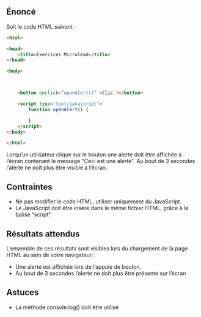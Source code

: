 ## Énoncé

Soit le code HTML suivant :

```html
<html>

<head>
    <title>Exercices Microlead</title>
</head>

<body>



    <button onclick=”openAlert()” >Clic !</button>

    <script type="text/javascript">
        function openAlert() {

        }
    </script>
</body>

</html>
```

Lorqu’un utilisateur clique sur le bouton une alerte doit être affichée à l’écran contenant le message "Ceci est une alerte". Au bout de 3 secondes l’alerte ne doit plus être visible à l’écran.

## Contraintes

- Ne pas modifier le code HTML, utiliser uniquement du JavaScript.
- Le JavaScript doit être inséré dans le même fichier HTML, grâce à la balise “script”.

## Résultats attendus

L’ensemble de ces résultats sont visibles lors du chargement de la page HTML au sein de votre navigateur :

- Une alerte est affichée  lors de l’appuie de bouton,
- Au bout de 3 secondes l’alerte ne doit plus être présente sur l’écran

## Astuces

- La méthode console.log() doit être utilisé